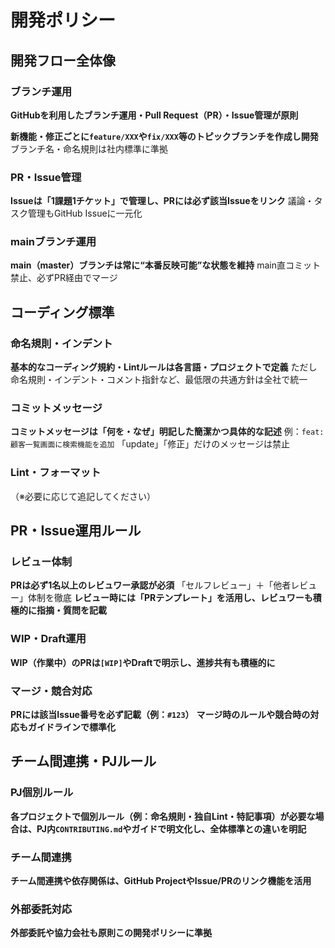 # 開発ポリシー

## 開発フロー全体像
### ブランチ運用
**GitHubを利用したブランチ運用・Pull Request（PR）・Issue管理が原則**

**新機能・修正ごとに`feature/XXX`や`fix/XXX`等のトピックブランチを作成し開発**
ブランチ名・命名規則は社内標準に準拠

### PR・Issue管理
**Issueは「1課題1チケット」で管理し、PRには必ず該当Issueをリンク**
議論・タスク管理もGitHub Issueに一元化

### mainブランチ運用
**main（master）ブランチは常に“本番反映可能”な状態を維持**
main直コミット禁止、必ずPR経由でマージ

## コーディング標準
### 命名規則・インデント
**基本的なコーディング規約・Lintルールは各言語・プロジェクトで定義**
ただし命名規則・インデント・コメント指針など、最低限の共通方針は全社で統一

### コミットメッセージ
**コミットメッセージは「何を・なぜ」明記した簡潔かつ具体的な記述**
例：`feat: 顧客一覧画面に検索機能を追加`
「update」「修正」だけのメッセージは禁止

### Lint・フォーマット
（※必要に応じて追記してください）

## PR・Issue運用ルール
### レビュー体制
**PRは必ず1名以上のレビュワー承認が必須**
「セルフレビュー」＋「他者レビュー」体制を徹底
**レビュー時には「PRテンプレート」を活用し、レビュワーも積極的に指摘・質問を記載**

### WIP・Draft運用
**WIP（作業中）のPRは`[WIP]`やDraftで明示し、進捗共有も積極的に**

### マージ・競合対応
**PRには該当Issue番号を必ず記載（例：`#123`）**
**マージ時のルールや競合時の対応もガイドラインで標準化**

## チーム間連携・PJルール
### PJ個別ルール
**各プロジェクトで個別ルール（例：命名規則・独自Lint・特記事項）が必要な場合は、PJ内`CONTRIBUTING.md`やガイドで明文化し、全体標準との違いを明記**

### チーム間連携
**チーム間連携や依存関係は、GitHub ProjectやIssue/PRのリンク機能を活用**

### 外部委託対応
**外部委託や協力会社も原則この開発ポリシーに準拠**
